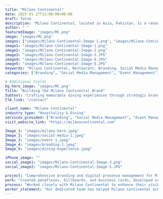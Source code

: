 ```yaml
---
title: "Milano Continental"
date: 2025-01-27T12:00:00+06:00
draft: false
description: "Milano Continental, located in Asia, Pakistan, is a renowned restaurant excelling in exceptional dining experiences and brand engagement."
author: " "
featuredImage: "images/MC.png"
image: "images/MC.png"
images: ["images/Milano-Continental-Image 1.png", "images/Milano-Continental-Image-2.png", "images/Milano-Continental-Image-3.JPG", "images/Milano-Continental-Image-4.JPG"]
image1: "images/Milano-Continental-Image-1.png"
image2: "images/Milano-Continental-Image-2.png"
image3: "images/Milano-Continental-Image-3.JPG"
image4: "images/Milano-Continental-Image-4.JPG"
image5: "images/Milano-Continental-Image-5.JPG"
keywords: "Milano Continental, Restaurant, Branding, Social Media Management, Event Management, Marketing"
categories: ["Branding", "Social Media Management", "Event Management"]

# Additional fields
bg_hero_image: "images/MC.png"
Title: "Building the Milano Continental Brand"
Subtext: "Crafting memorable dining experiences through strategic branding, social media management, and event planning."
CTA_link: "/contact"

client_name: "Milano Continental"
industry_type: "Hospitality & Dining"
services_provided: ["Branding", "Social Media Management", "Event Management"]
visit_website_link: "https://milanocontinental.com"

Image_1: "images/milano-hero.jpeg"
Image_2: "images/social-media-1.jpeg"
Image_3: "images/event-1.jpeg"
Image_4: "images/branding-1.jpeg"
Image_5: "images/dining-experience.jpeg"

iPhone_image: ""
social_image1: "images/Milano-Continental-Image-3.png"
social_image2: "images/Milano-Continental-Image-5.JPG"

project: "Comprehensive branding and digital presence management for Milano Continental, ensuring smooth event execution and effective promotions."
work: "Created panaflexes, billboards, and business cards; developed social media strategies to boost engagement; and managed event schedules, decor, and multimedia coverage."
process: "Worked closely with Milano Continental to enhance their visibility, create engaging social media campaigns, and deliver seamless event management services."
worker_statement: "Our dedicated team has helped Milano Continental achieve higher reach, a strong brand identity, and smooth event operations."
---
```

